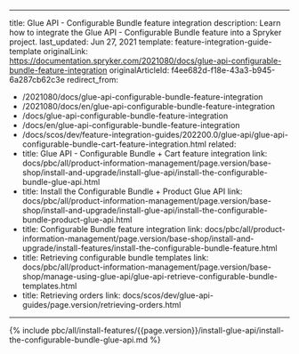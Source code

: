   
---
title: Glue API - Configurable Bundle feature integration
description: Learn how to integrate the Glue API - Configurable Bundle feature into a Spryker project.
last_updated: Jun 27, 2021
template: feature-integration-guide-template
originalLink: https://documentation.spryker.com/2021080/docs/glue-api-configurable-bundle-feature-integration
originalArticleId: f4ee682d-f18e-43a3-b945-6a287cb62c3e
redirect_from:
  - /2021080/docs/glue-api-configurable-bundle-feature-integration
  - /2021080/docs/en/glue-api-configurable-bundle-feature-integration
  - /docs/glue-api-configurable-bundle-feature-integration
  - /docs/en/glue-api-configurable-bundle-feature-integration
  - /docs/scos/dev/feature-integration-guides/202200.0/glue-api/glue-api-configurable-bundle-cart-feature-integration.html
related:
  - title: Glue API - Configurable Bundle + Cart feature integration
    link: docs/pbc/all/product-information-management/page.version/base-shop/install-and-upgrade/install-glue-api/install-the-configurable-bundle-glue-api.html
  - title: Install the Configurable Bundle + Product Glue API
    link: docs/pbc/all/product-information-management/page.version/base-shop/install-and-upgrade/install-glue-api/install-the-configurable-bundle-product-glue-api.html
  - title: Configurable Bundle feature integration
    link: docs/pbc/all/product-information-management/page.version/base-shop/install-and-upgrade/install-features/install-the-configurable-bundle-feature.html
  - title: Retrieving configurable bundle templates
    link: docs/pbc/all/product-information-management/page.version/base-shop/manage-using-glue-api/glue-api-retrieve-configurable-bundle-templates.html
  - title: Retrieving orders
    link: docs/scos/dev/glue-api-guides/page.version/retrieving-orders.html
---

{% include pbc/all/install-features/{{page.version}}/install-glue-api/install-the-configurable-bundle-glue-api.md %} <!-- To edit, see /_includes/pbc/all/install-features/202204.0/install-glue-api/install-the-configurable-bundle-glue-api.md -->
